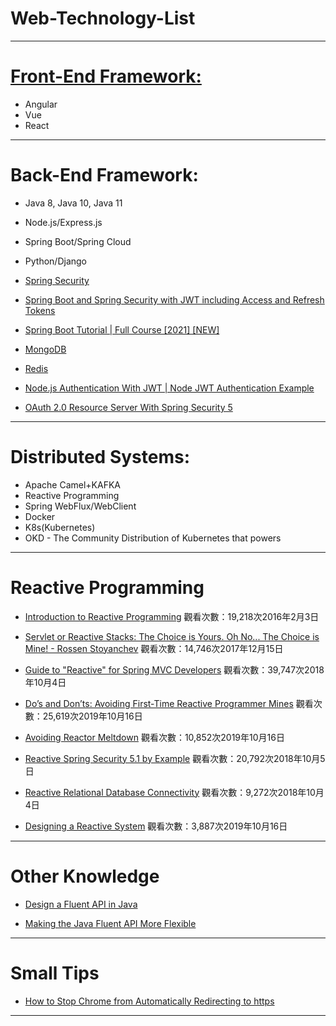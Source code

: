 # Web-Technology-List
---

# <u>**Front-End Framework:**</u>

* Angular
* Vue
* React  

---

# Back-End Framework:

* Java 8, Java 10, Java 11  
* Node.js/Express.js
* Spring Boot/Spring Cloud 
* Python/Django  

* [Spring Security](https://www.youtube.com/watch?v=her_7pa0vrg)  
* [Spring Boot and Spring Security with JWT including Access and Refresh Tokens](https://www.youtube.com/watch?v=VVn9OG9nfH0)  
* [Spring Boot Tutorial | Full Course [2021] [NEW]](https://www.youtube.com/watch?v=9SGDpanrc8U)
* [MongoDB](https://www.mongodb.com/try/download/community)  

* [Redis](https://redis.io/download)  


* [Node.js Authentication With JWT | Node JWT Authentication Example](https://www.youtube.com/watch?v=wKddzNMDnaQ)  

* [OAuth 2.0 Resource Server With Spring Security 5](https://www.baeldung.com/spring-security-oauth-resource-server)

---

# Distributed Systems:

* Apache Camel+KAFKA 
* Reactive Programming 
* Spring WebFlux/WebClient 
* Docker 
* K8s(Kubernetes) 
* OKD - The Community Distribution of Kubernetes that powers

---

# Reactive Programming


* [Introduction to Reactive Programming](https://www.youtube.com/watch?v=fec9nEIybp0)
觀看次數：19,218次2016年2月3日

* [Servlet or Reactive Stacks: The Choice is Yours. Oh No... The Choice is Mine! - Rossen Stoyanchev](https://www.youtube.com/watch?v=Dp_aJh-akkU)
觀看次數：14,746次2017年12月15日

* [Guide to "Reactive" for Spring MVC Developers](https://www.youtube.com/watch?v=IZ2SoXUiS7M)
觀看次數：39,747次2018年10月4日

* [Do’s and Don’ts: Avoiding First-Time Reactive Programmer Mines](https://www.youtube.com/watch?v=0rnMIueRKNU)
觀看次數：25,619次2019年10月16日

* [Avoiding Reactor Meltdown](https://www.youtube.com/watch?v=xCu73WVg8Ps)
觀看次數：10,852次2019年10月16日

* [Reactive Spring Security 5.1 by Example](https://www.youtube.com/watch?v=YcAufUtfm44)
觀看次數：20,792次2018年10月5日

* [Reactive Relational Database Connectivity](https://www.youtube.com/watch?v=idApf9DMdfk)
觀看次數：9,272次2018年10月4日  

* [Designing a Reactive System](https://www.youtube.com/watch?v=Iwn8sBMf_P4)
觀看次數：3,887次2019年10月16日  

---

# Other Knowledge

* [Design a Fluent API in Java](https://dzone.com/articles/java-fluent-api-design)

* [Making the Java Fluent API More Flexible](https://dzone.com/articles/making-java-fluent-api-more-flexible)

---
# Small Tips

* [How to Stop Chrome from Automatically Redirecting to https](https://howchoo.com/chrome/stop-chrome-from-automatically-redirecting-https)

---
